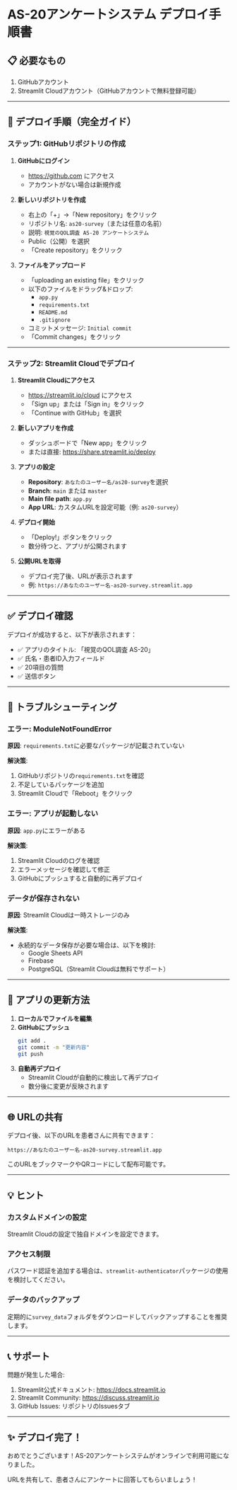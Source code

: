 # AS-20アンケートシステム デプロイ手順書

## 📋 必要なもの

1. GitHubアカウント
2. Streamlit Cloudアカウント（GitHubアカウントで無料登録可能）

---

## 🚀 デプロイ手順（完全ガイド）

### ステップ1: GitHubリポジトリの作成

1. **GitHubにログイン**
   - https://github.com にアクセス
   - アカウントがない場合は新規作成

2. **新しいリポジトリを作成**
   - 右上の「+」→「New repository」をクリック
   - リポジトリ名: `as20-survey`（または任意の名前）
   - 説明: `視覚のQOL調査 AS-20 アンケートシステム`
   - Public（公開）を選択
   - 「Create repository」をクリック

3. **ファイルをアップロード**
   - 「uploading an existing file」をクリック
   - 以下のファイルをドラッグ&ドロップ:
     - `app.py`
     - `requirements.txt`
     - `README.md`
     - `.gitignore`
   - コミットメッセージ: `Initial commit`
   - 「Commit changes」をクリック

---

### ステップ2: Streamlit Cloudでデプロイ

1. **Streamlit Cloudにアクセス**
   - https://streamlit.io/cloud にアクセス
   - 「Sign up」または「Sign in」をクリック
   - 「Continue with GitHub」を選択

2. **新しいアプリを作成**
   - ダッシュボードで「New app」をクリック
   - または直接: https://share.streamlit.io/deploy

3. **アプリの設定**
   - **Repository**: `あなたのユーザー名/as20-survey`を選択
   - **Branch**: `main` または `master`
   - **Main file path**: `app.py`
   - **App URL**: カスタムURLを設定可能（例: `as20-survey`）

4. **デプロイ開始**
   - 「Deploy!」ボタンをクリック
   - 数分待つと、アプリが公開されます

5. **公開URLを取得**
   - デプロイ完了後、URLが表示されます
   - 例: `https://あなたのユーザー名-as20-survey.streamlit.app`

---

## ✅ デプロイ確認

デプロイが成功すると、以下が表示されます：
- ✅ アプリのタイトル: 「視覚のQOL調査 AS-20」
- ✅ 氏名・患者ID入力フィールド
- ✅ 20項目の質問
- ✅ 送信ボタン

---

## 🔧 トラブルシューティング

### エラー: ModuleNotFoundError

**原因**: `requirements.txt`に必要なパッケージが記載されていない

**解決策**:
1. GitHubリポジトリの`requirements.txt`を確認
2. 不足しているパッケージを追加
3. Streamlit Cloudで「Reboot」をクリック

### エラー: アプリが起動しない

**原因**: `app.py`にエラーがある

**解決策**:
1. Streamlit Cloudのログを確認
2. エラーメッセージを確認して修正
3. GitHubにプッシュすると自動的に再デプロイ

### データが保存されない

**原因**: Streamlit Cloudは一時ストレージのみ

**解決策**:
- 永続的なデータ保存が必要な場合は、以下を検討:
  - Google Sheets API
  - Firebase
  - PostgreSQL（Streamlit Cloudは無料でサポート）

---

## 📝 アプリの更新方法

1. **ローカルでファイルを編集**
2. **GitHubにプッシュ**
   ```bash
   git add .
   git commit -m "更新内容"
   git push
   ```
3. **自動再デプロイ**
   - Streamlit Cloudが自動的に検出して再デプロイ
   - 数分後に変更が反映されます

---

## 🌐 URLの共有

デプロイ後、以下のURLを患者さんに共有できます：
```
https://あなたのユーザー名-as20-survey.streamlit.app
```

このURLをブックマークやQRコードにして配布可能です。

---

## 💡 ヒント

### カスタムドメインの設定
Streamlit Cloudの設定で独自ドメインを設定できます。

### アクセス制限
パスワード認証を追加する場合は、`streamlit-authenticator`パッケージの使用を検討してください。

### データのバックアップ
定期的に`survey_data`フォルダをダウンロードしてバックアップすることを推奨します。

---

## 📞 サポート

問題が発生した場合:
1. Streamlit公式ドキュメント: https://docs.streamlit.io
2. Streamlit Community: https://discuss.streamlit.io
3. GitHub Issues: リポジトリのIssuesタブ

---

## ✨ デプロイ完了！

おめでとうございます！AS-20アンケートシステムがオンラインで利用可能になりました。

URLを共有して、患者さんにアンケートに回答してもらいましょう！
